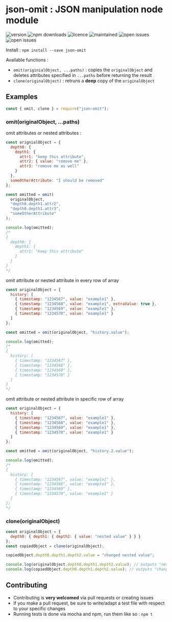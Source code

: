 # json-omit : JSON manipulation node module

![version](https://img.shields.io/npm/v/json-omit.svg)
![npm downloads](https://img.shields.io/npm/dm/json-omit.svg)
![licence](https://img.shields.io/github/license/hlefebvr/json-manipulation.svg)
![maintained](https://img.shields.io/badge/Maintained_%3F-yes-green.svg)
![open issues](https://img.shields.io/github/issues-raw/hlefebvr/json-manipulation.svg)
![open issues](https://img.shields.io/github/issues-closed/hlefebvr/json-manipulation.svg)

Install : `npm install --save json-omit`

Available functions :

- `omit(originialObject, ...paths)` : copies the `originalObject` and deletes attributes specified in `...paths` before returning the result
- `clone(originalObject)` : retruns a **deep** copy of the `originalObject`

## Examples

```javascript
const { omit, clone } = require("json-omit");
```

### omit(originalObject, ...paths)

omit attributes or nested attributes :

```javascript
const orignialObject = {
  depth0: {
    depth1: {
      attr1: "keep this attribute",
      attr2: { value: "remove me" },
      attr3: "remove me as well"
    }
  },
  someOtherAttribute: "I should be removed"
};

const omitted = omit(
  originalObject,
  "depth0.depth1.attr2",
  "depth0.depth1.attr3",
  "someOtherAttribute"
);

console.log(omitted);
/*
{
  depth0: {
    depth1: {
      attr1: "keep this attribute"
    }
  }
}
*/
```

omit attribute or nested attribute in every row of array

```javascript
const originalObject = {
  history: [
    { timestamp: "1234567", value: "example1" },
    { timestamp: "1234568", value: "example1", extraValue: true },
    { timestamp: "1234569", value: "example1" },
    { timestamp: "1234570", value: "example1" }
  ]
};

const omitted = omit(originalObject, "history.value");

console.log(omitted);
/*
{
  history: [
    { timestamp: "1234567" },
    { timestamp: "1234568" },
    { timestamp: "1234569" },
    { timestamp: "1234570" }
  ]
}
*/
```

omit attribute or nested attribute in specific row of array

```javascript
const originalObject = {
  history: [
    { timestamp: "1234567", value: "example1" },
    { timestamp: "1234568", value: "example1" },
    { timestamp: "1234569", value: "example1" },
    { timestamp: "1234570", value: "example1" }
  ]
};

const omitted = omit(originalObject, "history.2.value");

console.log(omitted);
/*
{
  history: [
    { timestamp: "1234567", value: "example1" },
    { timestamp: "1234568", value: "example1" },
    { timestamp: "1234569" },
    { timestamp: "1234570", value: "example1" }
  ]
};
*/
```

### clone(originalObject)

```javascript
const originalObject = {
  depth0: { depth1: { depth2: { value: "nested value" } } }
};
const copiedObject = clone(originalObject);

copiedObject.depth0.depth1.depth2.value = "changed nested value";

console.log(originalObject.depth0.depth1.depth2.value); // outputs "nested value"
console.log(copiedObject.depth0.depth1.depth2.value); // outputs "changed nested value"
```

## Contributing

- Contributing is **very welcomed** via pull requests or creating issues
- If you make a pull request, be sure to write/adapt a test file with respect to your specific changes
- Running tests is done via mocha and npm, run them like so : `npm t`

